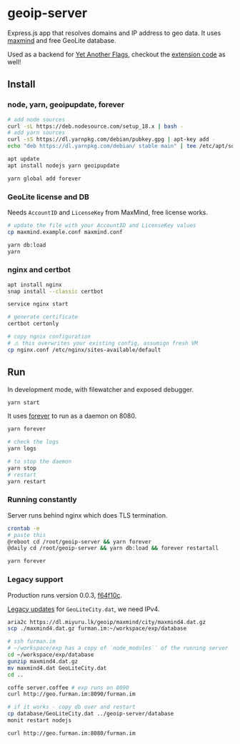 # geoip-server

Express.js app that resolves domains and IP address to geo data.
It uses [maxmind] and free GeoLite database.

Used as a backend for [Yet Another Flags], checkout the [extension code] as well!

## Install

### node, yarn, geoipupdate, forever

```bash
# add node sources
curl -sL https://deb.nodesource.com/setup_18.x | bash -
# add yarn sources
curl -sS https://dl.yarnpkg.com/debian/pubkey.gpg | apt-key add -
echo "deb https://dl.yarnpkg.com/debian/ stable main" | tee /etc/apt/sources.list.d/yarn.list

apt update
apt install nodejs yarn geoipupdate

yarn global add forever
```

### GeoLite license and DB

Needs `AccountID` and `LicenseKey` from MaxMind, free license works.

```bash
# update the file with your AccountID and LicenseKey values
cp maxmind.example.conf maxmind.conf

yarn db:load
yarn
```

### nginx and certbot

```bash
apt install nginx
snap install --classic certbot

service nginx start

# generate certificate
certbot certonly

# copy ngnix configuration
# ⚠️ this overwrites your existing config, assumign fresh VM
cp nginx.conf /etc/nginx/sites-available/default
```

## Run

In development mode, with filewatcher and exposed debugger.

```bash
yarn start
```

It uses [forever] to run as a daemon on 8080.

```bash
yarn forever

# check the logs
yarn logs

# to stop the daemon
yarn stop
# restart
yarn restart
```

### Running constantly

Server runs behind nginx which does TLS termination.

```bash
crontab -e
# paste this
@reboot cd /root/geoip-server && yarn forever
@daily cd /root/geoip-server && yarn db:load && forever restartall

yarn forever
```

### Legacy support

Production runs version 0.0.3, [f64f10c].

[Legacy updates] for `GeoLiteCity.dat`, we need IPv4.

```bash
aria2c https://dl.miyuru.lk/geoip/maxmind/city/maxmind4.dat.gz
scp ./maxmind4.dat.gz furman.im:~/workspace/exp/database

# ssh furman.im
# ~/workspace/exp has a copy of `node_modules`` of the running server
cd ~/workspace/exp/database
gunzip maxmind4.dat.gz
mv maxmind4.dat GeoLiteCity.dat
cd ..

coffe server.coffee # exp runs on 8090
curl http://geo.furman.im:8090/furman.im

# if it works - copy db over and restart
cp database/GeoLiteCity.dat ../geoip-server/database
monit restart nodejs

curl http://geo.furman.im:8080/furman.im
```

[Yet Another Flags]: https://chrome.google.com/webstore/detail/yet-another-flags/dmchcmgddbhmbkakammmklpoonoiiomk
[extension code]: https://github.com/falsefalse/yaf-extension
[maxmind]: https://github.com/runk/node-maxmind
[forever]: https://github.com/foreversd/forever
[Legacy updates]: https://www.miyuru.lk/geoiplegacy
[f64f10c]: https://github.com/falsefalse/geoip-server/commit/f64f10cdf8f09483e35511208484b4f7476957da
